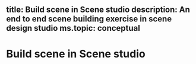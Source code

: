 title: Build scene in Scene studio
description: An end to end scene building exercise in scene design studio
ms.topic: conceptual
---

# Build scene in Scene studio
